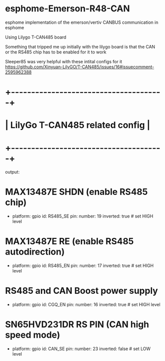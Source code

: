 # esphome-Emerson-R48-CAN
esphome implementation of the emerson/vertiv CANBUS communication in esphome

Using Lilygo T-CAN485 board

Something that tripped me up initially with the lilygo board is that the CAN or the RS485 chip has to be enabled for it to work

Sleeper85 was very helpful with these intital configs for it
https://github.com/Xinyuan-LilyGO/T-CAN485/issues/16#issuecomment-2595962388

# +--------------------------------------+
# | LilyGo T-CAN485 related config       |
# +--------------------------------------+

output:
  # MAX13487E SHDN (enable RS485 chip)
  - platform: gpio
    id: RS485_SE
    pin:
      number: 19
      inverted: true # set HIGH level
  # MAX13487E RE (enable RS485 autodirection)
  - platform: gpio
    id: RS485_EN
    pin:
      number: 17
      inverted: true # set HIGH level
  # RS485 and CAN Boost power supply
  - platform: gpio
    id: CGQ_EN
    pin:
      number: 16
      inverted: true # set HIGH level
  # SN65HVD231DR RS PIN (CAN high speed mode)
  - platform: gpio
    id: CAN_SE
    pin:
      number: 23
      inverted: false # set LOW level
